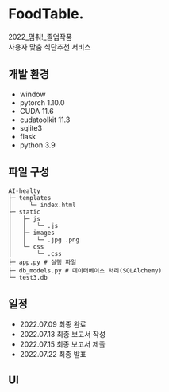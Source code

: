# FoodTable.
2022_멈춰!_졸업작품   
사용자 맞춤 식단추천 서비스


## 개발 환경
- window
- pytorch 1.10.0
- CUDA 11.6
- cudatoolkit 11.3
- sqlite3
- flask
- python 3.9


## 파일 구성
```
AI-healty
├─ templates
│     └─ index.html
├─ static
│   ├─ js
│   │   └─ .js
│	├─ images
│   │   └─ .jpg .png
│   └─ css
│       └─ .css
├─ app.py # 실행 파일
├─ db_models.py # 데이터베이스 처리(SQLAlchemy)
└─ test3.db
```

## 일정
- 2022.07.09 최종 완료
- 2022.07.13 최종 보고서 작성
- 2022.07.15 최종 보고서 제출
- 2022.07.22 최종 발표

## UI
